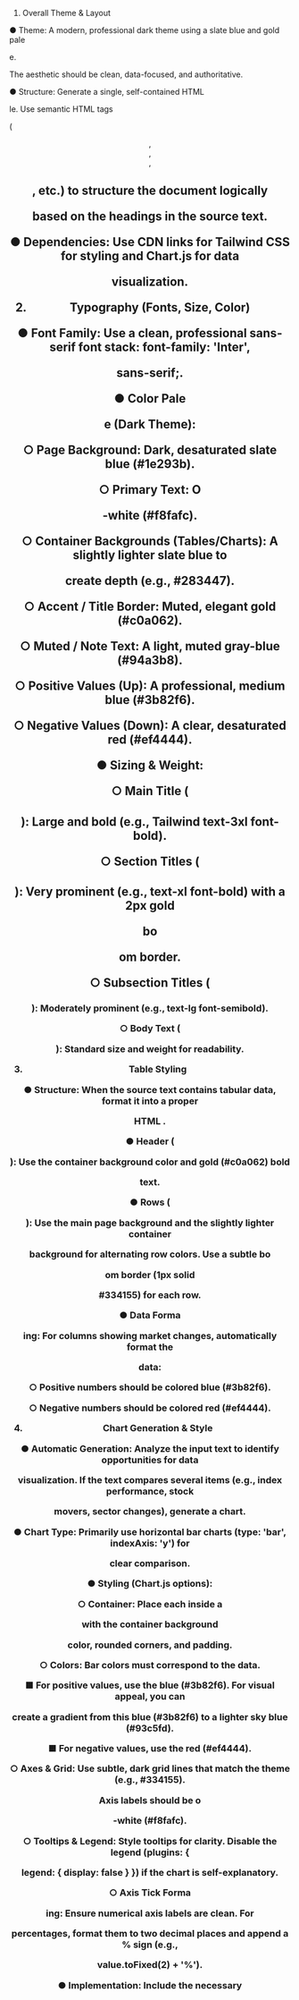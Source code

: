  1. Overall Theme & Layout 

 ● Theme: A modern, professional dark theme using a slate blue and gold pale 

 e. 



 The aesthetic should be clean, data-focused, and authoritative. 

 ● Structure: Generate a single, self-contained HTML 



 le. Use semantic HTML tags 

 (<header>, <main>, <section>, <h2>, etc.) to structure the document logically 

 based on the headings in the source text. 

 ● Dependencies: Use CDN links for Tailwind CSS for styling and Chart.js for data 

 visualization. 

 2. Typography (Fonts, Size, Color) 

 ● Font Family: Use a clean, professional sans-serif font stack: font-family: 'Inter', 

 sans-serif;. 

 ● Color Pale 



 e (Dark Theme): 



 ○ Page Background: Dark, desaturated slate blue (#1e293b). 

 ○ Primary Text: O 



 -white (#f8fafc). 



 ○ Container Backgrounds (Tables/Charts): A slightly lighter slate blue to 

 create depth (e.g., #283447). 

 ○ Accent / Title Border: Muted, elegant gold (#c0a062). 

 ○ Muted / Note Text: A light, muted gray-blue (#94a3b8). 

 ○ Positive Values (Up): A professional, medium blue (#3b82f6). 

 ○ Negative Values (Down): A clear, desaturated red (#ef4444). 

 ● Sizing & Weight: 

 ○ Main Title (<h1>): Large and bold (e.g., Tailwind text-3xl font-bold). 

 ○ Section Titles (<h2>): Very prominent (e.g., text-xl font-bold) with a 2px gold 

 bo 

 om border. 

 ○ Subsection Titles (<h3>): Moderately prominent (e.g., text-lg font-semibold). 

 ○ Body Text (<p>): Standard size and weight for readability. 

 3. Table Styling 

 ● Structure: When the source text contains tabular data, format it into a proper 

 HTML <table>. 

 ● Header (<thead>): Use the container background color and gold (#c0a062) bold 



 text. 

 ● Rows (<tr>): Use the main page background and the slightly lighter container 

 background for alternating row colors. Use a subtle bo 



 om border (1px solid 



 #334155) for each row. 

 ● Data Forma 



 ing: For columns showing market changes, automatically format the 



 data: 

 ○ Positive numbers should be colored blue (#3b82f6). 

 ○ Negative numbers should be colored red (#ef4444). 

 4. Chart Generation & Style 

 ● Automatic Generation: Analyze the input text to identify opportunities for data 

 visualization. If the text compares several items (e.g., index performance, stock 

 movers, sector changes), generate a chart. 

 ● Chart Type: Primarily use horizontal bar charts (type: 'bar', indexAxis: 'y') for 

 clear comparison. 

 ● Styling (Chart.js options): 

 ○ Container: Place each <canvas> inside a <div> with the container background 

 color, rounded corners, and padding. 

 ○ Colors: Bar colors must correspond to the data. 

 ■ For positive values, use the blue (#3b82f6). For visual appeal, you can 

 create a gradient from this blue (#3b82f6) to a lighter sky blue (#93c5fd). 

 ■ For negative values, use the red (#ef4444). 

 ○ Axes & Grid: Use subtle, dark grid lines that match the theme (e.g., #334155). 

 Axis labels should be o 



 -white (#f8fafc). 



 ○ Tooltips & Legend: Style tooltips for clarity. Disable the legend (plugins: { 

 legend: { display: false } }) if the chart is self-explanatory. 

 ○ Axis Tick Forma 



 ing: Ensure numerical axis labels are clean. For 



 percentages, format them to two decimal places and append a % sign (e.g., 

 value.toFixed(2) + '%'). 

 ● Implementation: Include the necessary <script> block at the end of the <body> 

 to initialize all Chart.js instances.